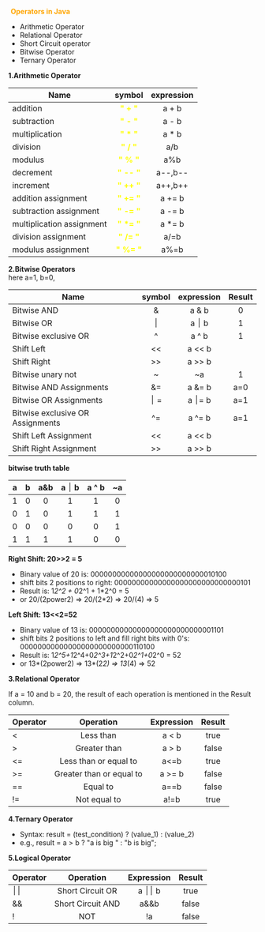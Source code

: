 <span style="color:orange;padding:5px">**Operators in Java**</span>

- Arithmetic Operator
- Relational Operator
- Short Circuit operator
- Bitwise Operator
- Ternary Operator

**1.Arithmetic Operator**

| Name      | symbol |  expression |
|-----------|:-----------:|:-----------:|
| addition  | <span style="color:yellow">**" + "**</span> |  a + b |
| subtraction | <span style="color:yellow">**" - "**</span> |  a - b |
| multiplication | <span style="color:yellow">**" * "**</span> | a * b |
| division | <span style="color:yellow">**" / "**</span> | a/b |
| modulus | <span style="color:yellow">**" % "**</span> | a%b |
| decrement | <span style="color:yellow">**" -- "**</span> | a--,b-- |
| increment | <span style="color:yellow">**" ++ "**</span> | a++,b++ |
| addition assignment | <span style="color:yellow">**" += "**</span>  | a += b  |
| subtraction assignment | <span style="color:yellow">**" -= "**</span> | a -= b |
| multiplication assignment | <span style="color:yellow">**" *= "**</span> | a *= b |
| division assignment | <span style="color:yellow">**" /= "**</span> | a/=b |
| modulus assignment | <span style="color:yellow">**" %= "**</span> | a%=b |

**2.Bitwise Operators**  
here a=1, b=0,

| Name      | symbol |  expression | Result |
|-----------|:-----------:|:-----------:|:-----------:|  
| Bitwise AND |&| a & b | 0 |
| Bitwise OR | &#1472; | a &#1472; b | 1 |
| Bitwise exclusive OR |^| a ^ b | 1 |
| Shift Left | << | a << b | |
| Shift Right| &#62;&#62; | a >> b | |
| Bitwise unary not |~| ~a | 1 |
| Bitwise AND Assignments |&=| a &= b | a=0 |
| Bitwise OR Assignments| &#1472; = | a &#1472;= b | a=1|
| Bitwise exclusive OR Assignments|^=| a ^= b | a=1 |
| Shift Left Assignment|<<| a << b |
| Shift Right Assignment|&#62;&#62;| a >> b |

**bitwise truth table**

| a | b | a&b | a &#1472; b | a ^ b | ~a |  
|-----------|:-----------:|:-----------:|:-----------:|:-----------:|:-----------:|  
|1|0|0|1|1|0|
|0|1|0|1|1|1|
|0|0|0|0|0|1|
|1|1|1|1|0|0|  

**Right Shift: 20>>2 = 5**

- Binary value of 20 is: 00000000000000000000000000010100
- shift bits 2 positions to right: 00000000000000000000000000000101
- Result is: 1*2^2 + 0*2^1 + 1*2^0 = 5
- or 20/(2power2) => 20/(2*2) => 20/(4) => 5


**Left Shift: 13<<2=52**

- Binary value of 13 is: 00000000000000000000000000001101
- shift bits 2 positions to left and fill right bits with 0's: 00000000000000000000000000110100
- Result is: 1*2^5+1*2^4+0*2^3+1*2^2+0*2^1+0*2^0 = 52
- or 13*(2power2) => 13*(2*2) => 13*(4) => 52


**3.Relational Operator**

If a = 10 and b = 20, the result of each operation is mentioned in the Result column.

| Operator	| Operation	 | Expression	| Result |
|-----------|:-----------:|:-----------:|:-----------:|  
|<|Less than|a < b|true|
|&#62;|Greater than	| a > b |	false|
|<=|Less than or equal to|a<=b|	true |
|&#62;=|Greater than or equal to |	a >= b	| false |
|== |Equal to |	a==b | false |
| != |Not equal to | a!=b | true |

**4.Ternary Operator**

- Syntax: result = (test_condition) ? (value_1) : (value_2)
- e.g., result = a > b ? "a is big " : "b is big";

**5.Logical Operator**

| Operator	| Operation	 | Expression	| Result |
|:----------|:-----------:|:-----------:|:-----------:|  
|&#1472;&#1472;|Short Circuit OR|	a &#1472;&#1472; b | true |
|&&|	Short Circuit AND|	a&&b|	false|
|!|NOT|	!a	|false| 
